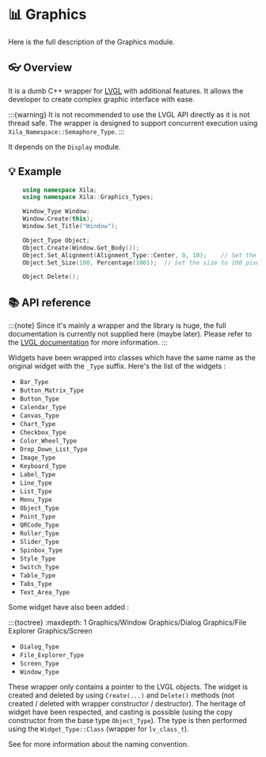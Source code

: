 # 📊 Graphics

Here is the full description of the Graphics module. 

## 👓 Overview

It is a dumb C++ wrapper for [LVGL](https://lvgl.io) with additional features.
It allows the developer to create complex graphic interface with ease.

:::{warning}
It is not recommended to use the LVGL API directly as it is not thread safe.
The wrapper is designed to support concurrent execution using `Xila_Namespace::Semaphore_Type`.
:::

It depends on the `Display` module.

## 💡 Example

```cpp
    using namespace Xila;
    using namespace Xila::Graphics_Types;

    Window_Type Window;
    Window.Create(this);
    Window.Set_Title("Window");

    Object_Type Object;
    Object.Create(Window.Get_Body());
    Object.Set_Alignment(Alignment_Type::Center, 0, 10);    // Set the alignment to center with a 10 pixels offset on the y axis.
    Object.Set_Size(100, Percentage(100));  // Set the size to 100 pixels width and 100% parent window height.

    Object.Delete();
```

## 📚 API reference

:::{note}
Since it's mainly a wrapper and the library is huge, the full documentation is currently not supplied here (maybe later). Please refer to the [LVGL documentation](https://docs.lvgl.io/master/) for more information. 
:::

Widgets have been wrapped into classes which have the same name as the original widget with the `_Type` suffix. Here's the list of the widgets :

- `Bar_Type`
- `Button_Matrix_Type`
- `Button_Type`
- `Calendar_Type`
- `Canvas_Type`
- `Chart_Type`
- `Checkbox_Type`
- `Color_Wheel_Type`
- `Drop_Down_List_Type`
- `Image_Type`
- `Keyboard_Type`
- `Label_Type`
- `Line_Type`
- `List_Type`
- `Menu_Type`
- `Object_Type`
- `Point_Type`
- `QRCode_Type`
- `Roller_Type`
- `Slider_Type`
- `Spinbox_Type`
- `Style_Type`
- `Switch_Type`
- `Table_Type`
- `Tabs_Type`
- `Text_Area_Type`

Some widget have also been added :

:::{toctree}
    :maxdepth: 1
Graphics/Window
Graphics/Dialog
Graphics/File Explorer
Graphics/Screen

- `Dialog_Type`
- `File_Explorer_Type`
- `Screen_Type`
- `Window_Type`


These wrapper only contains a pointer to the LVGL objects. The widget is created and deleted by using `Create(...)` and `Delete()` methods (not created / deleted with wrapper constructor / destructor). The heritage of widget have been respected, and casting is possible (using the copy constructor from the base type `Object_Type`). The type is then  performed using the `Widget_Type::Class` (wrapper for `lv_class_t`).

See [](<../Nomenclature.md>) for more information about the naming convention.

